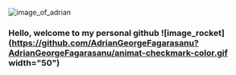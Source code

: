 ![image_of_adrian](https://adrianfagarasanu.me/wp-content/uploads/2020/10/header.png)
### Hello, welcome to my personal github ![image_rocket](https://github.com/AdrianGeorgeFagarasanu?AdrianGeorgeFagarasanu/animat-checkmark-color.gif width="50")

<!--
**AdrianGeorgeFagarasanu/AdrianGeorgeFagarasanu** is a ✨ _special_ ✨ repository because its `README.md` (this file) appears on your GitHub profile.

Here are some ideas to get you started:

- 🔭 I’m currently working on ...
- 🌱 I’m currently learning ...
- 👯 I’m looking to collaborate on ...
- 🤔 I’m looking for help with ...
- 💬 Ask me about ...
- 📫 How to reach me: ...
- 😄 Pronouns: ...
- ⚡ Fun fact: ...
-->
